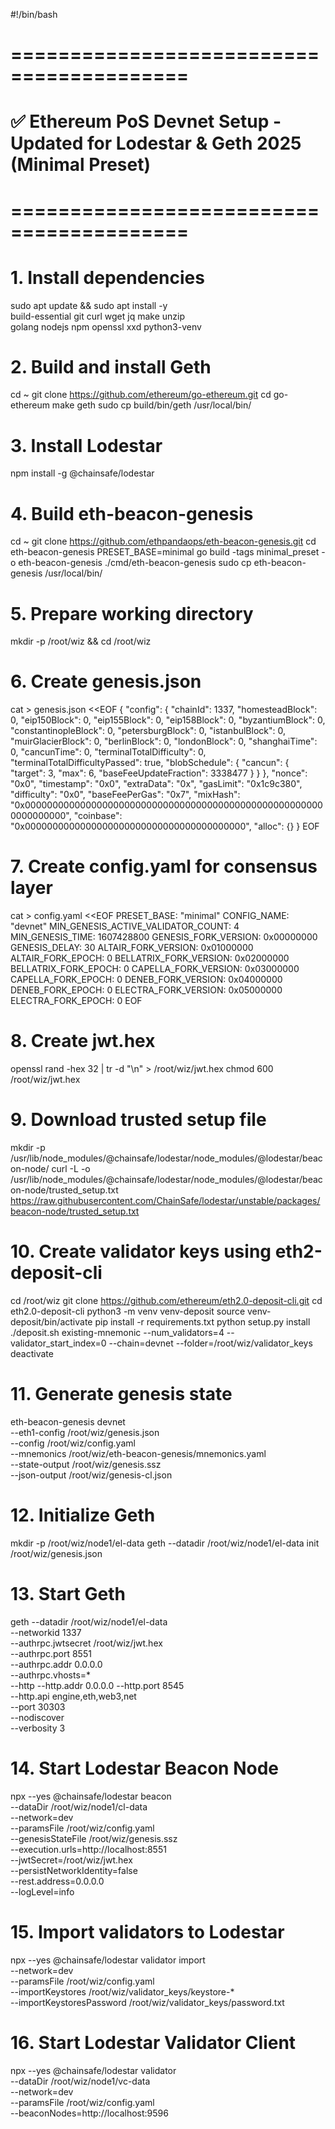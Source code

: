 #!/bin/bash

# =========================================
# ✅ Ethereum PoS Devnet Setup - Updated for Lodestar & Geth 2025 (Minimal Preset)
# =========================================

# 1. Install dependencies
sudo apt update && sudo apt install -y \
  build-essential git curl wget jq make unzip \
  golang nodejs npm openssl xxd python3-venv

# 2. Build and install Geth
cd ~
git clone https://github.com/ethereum/go-ethereum.git
cd go-ethereum
make geth
sudo cp build/bin/geth /usr/local/bin/

# 3. Install Lodestar
npm install -g @chainsafe/lodestar

# 4. Build eth-beacon-genesis
cd ~
git clone https://github.com/ethpandaops/eth-beacon-genesis.git
cd eth-beacon-genesis
PRESET_BASE=minimal go build -tags minimal_preset -o eth-beacon-genesis ./cmd/eth-beacon-genesis
sudo cp eth-beacon-genesis /usr/local/bin/

# 5. Prepare working directory
mkdir -p /root/wiz && cd /root/wiz

# 6. Create genesis.json
cat > genesis.json <<EOF
{
  "config": {
    "chainId": 1337,
    "homesteadBlock": 0,
    "eip150Block": 0,
    "eip155Block": 0,
    "eip158Block": 0,
    "byzantiumBlock": 0,
    "constantinopleBlock": 0,
    "petersburgBlock": 0,
    "istanbulBlock": 0,
    "muirGlacierBlock": 0,
    "berlinBlock": 0,
    "londonBlock": 0,
    "shanghaiTime": 0,
    "cancunTime": 0,
    "terminalTotalDifficulty": 0,
    "terminalTotalDifficultyPassed": true,
    "blobSchedule": {
      "cancun": {
        "target": 3,
        "max": 6,
        "baseFeeUpdateFraction": 3338477
      }
    }
  },
  "nonce": "0x0",
  "timestamp": "0x0",
  "extraData": "0x",
  "gasLimit": "0x1c9c380",
  "difficulty": "0x0",
  "baseFeePerGas": "0x7",
  "mixHash": "0x0000000000000000000000000000000000000000000000000000000000000000",
  "coinbase": "0x0000000000000000000000000000000000000000",
  "alloc": {}
}
EOF

# 7. Create config.yaml for consensus layer
cat > config.yaml <<EOF
PRESET_BASE: "minimal"
CONFIG_NAME: "devnet"
MIN_GENESIS_ACTIVE_VALIDATOR_COUNT: 4
MIN_GENESIS_TIME: 1607428800
GENESIS_FORK_VERSION: 0x00000000
GENESIS_DELAY: 30
ALTAIR_FORK_VERSION: 0x01000000
ALTAIR_FORK_EPOCH: 0
BELLATRIX_FORK_VERSION: 0x02000000
BELLATRIX_FORK_EPOCH: 0
CAPELLA_FORK_VERSION: 0x03000000
CAPELLA_FORK_EPOCH: 0
DENEB_FORK_VERSION: 0x04000000
DENEB_FORK_EPOCH: 0
ELECTRA_FORK_VERSION: 0x05000000
ELECTRA_FORK_EPOCH: 0
EOF

# 8. Create jwt.hex
openssl rand -hex 32 | tr -d "\n" > /root/wiz/jwt.hex
chmod 600 /root/wiz/jwt.hex

# 9. Download trusted setup file
mkdir -p /usr/lib/node_modules/@chainsafe/lodestar/node_modules/@lodestar/beacon-node/
curl -L -o /usr/lib/node_modules/@chainsafe/lodestar/node_modules/@lodestar/beacon-node/trusted_setup.txt \
  https://raw.githubusercontent.com/ChainSafe/lodestar/unstable/packages/beacon-node/trusted_setup.txt

# 10. Create validator keys using eth2-deposit-cli
cd /root/wiz
git clone https://github.com/ethereum/eth2.0-deposit-cli.git
cd eth2.0-deposit-cli
python3 -m venv venv-deposit
source venv-deposit/bin/activate
pip install -r requirements.txt
python setup.py install
./deposit.sh existing-mnemonic --num_validators=4 --validator_start_index=0 --chain=devnet --folder=/root/wiz/validator_keys
deactivate

# 11. Generate genesis state
eth-beacon-genesis devnet \
  --eth1-config /root/wiz/genesis.json \
  --config /root/wiz/config.yaml \
  --mnemonics /root/wiz/eth-beacon-genesis/mnemonics.yaml \
  --state-output /root/wiz/genesis.ssz \
  --json-output /root/wiz/genesis-cl.json

# 12. Initialize Geth
mkdir -p /root/wiz/node1/el-data
geth --datadir /root/wiz/node1/el-data init /root/wiz/genesis.json

# 13. Start Geth
geth --datadir /root/wiz/node1/el-data \
  --networkid 1337 \
  --authrpc.jwtsecret /root/wiz/jwt.hex \
  --authrpc.port 8551 \
  --authrpc.addr 0.0.0.0 \
  --authrpc.vhosts=* \
  --http --http.addr 0.0.0.0 --http.port 8545 \
  --http.api engine,eth,web3,net \
  --port 30303 \
  --nodiscover \
  --verbosity 3

# 14. Start Lodestar Beacon Node
npx --yes @chainsafe/lodestar beacon \
  --dataDir /root/wiz/node1/cl-data \
  --network=dev \
  --paramsFile /root/wiz/config.yaml \
  --genesisStateFile /root/wiz/genesis.ssz \
  --execution.urls=http://localhost:8551 \
  --jwtSecret=/root/wiz/jwt.hex \
  --persistNetworkIdentity=false \
  --rest.address=0.0.0.0 \
  --logLevel=info

# 15. Import validators to Lodestar
npx --yes @chainsafe/lodestar validator import \
  --network=dev \
  --paramsFile /root/wiz/config.yaml \
  --importKeystores /root/wiz/validator_keys/keystore-* \
  --importKeystoresPassword /root/wiz/validator_keys/password.txt

# 16. Start Lodestar Validator Client
npx --yes @chainsafe/lodestar validator \
  --dataDir /root/wiz/node1/vc-data \
  --network=dev \
  --paramsFile /root/wiz/config.yaml \
  --beaconNodes=http://localhost:9596
